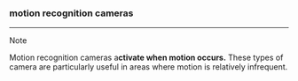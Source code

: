 ### motion recognition cameras
---
>[!note]
> Motion recognition cameras a**ctivate when motion occurs.** These types of camera are particularly useful in areas where motion is relatively infrequent.



